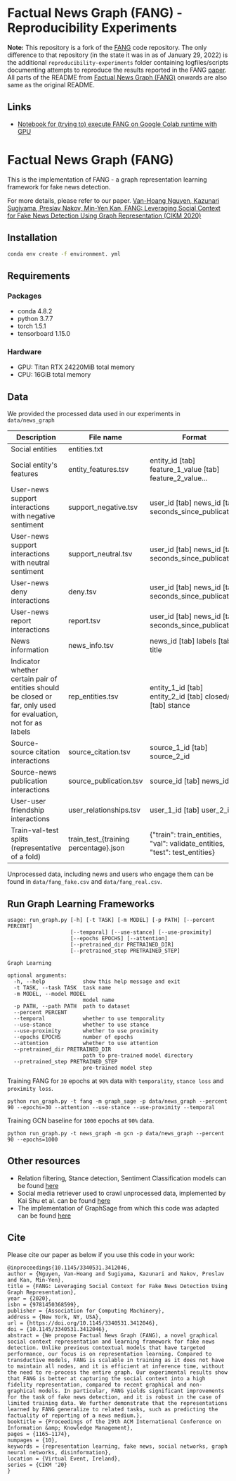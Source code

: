 # Factual News Graph (FANG) - Reproducibility Experiments
**Note:** This repository is a fork of the [FANG](https://github.com/nguyenvanhoang7398/FANG) code repository. The only difference to that repository (in the state it was in as of January 29, 2022) is the additional `reproducibility-experiments` folder containing logfiles/scripts documenting attempts to reproduce the results reported in the FANG [paper](https://arxiv.org/abs/2008.07939). All parts of the README from [Factual News Graph (FANG)](#factual-news-graph-fang) onwards are also same as the original README.
## Links
* [Notebook for (trying to) execute FANG on Google Colab runtime with GPU](https://colab.research.google.com/drive/1P-uTqataDAZ0OoTfzb3FxvQUjxhxkNQL?usp=sharing)

# Factual News Graph (FANG)
This is the implementation of FANG - a graph representation learning framework for fake news detection. 

For more details, please refer to our paper.
[Van-Hoang Nguyen, Kazunari Sugiyama, Preslav Nakov, Min-Yen Kan, FANG: Leveraging Social Context for Fake News Detection Using Graph Representation (CIKM 2020)](https://dl.acm.org/doi/10.1145/3340531.3412046)


## Installation
```bash
conda env create -f environment. yml 
```

## Requirements
### Packages
* conda 4.8.2
* python 3.7.7
* torch 1.5.1
* tensorboard 1.15.0
### Hardware
* GPU: Titan RTX 24220MiB total memory
* CPU: 16GiB total memory

## Data
We provided the processed data used in our experiments in `data/news_graph`

| Description | File name | Format |
| ----- | ----- | ----- |
| Social entities | entities.txt | |
| Social entity's features | entity_features.tsv | entity_id [tab] feature_1_value [tab] feature_2_value... |
| User-news support interactions with negative sentiment | support_negative.tsv | user_id [tab] news_id [tab] seconds_since_publication |
| User-news support interactions with neutral sentiment | support_neutral.tsv | user_id [tab] news_id [tab] seconds_since_publication |
| User-news deny interactions | deny.tsv | user_id [tab] news_id [tab] seconds_since_publication |
| User-news report interactions | report.tsv | user_id [tab] news_id [tab] seconds_since_publication |
| News information | news_info.tsv | news_id [tab] labels [tab] title |
| Indicator whether certain pair of entities should be closed or far, only used for evaluation, not for as labels | rep_entities.tsv | entity_1_id [tab] entity_2_id [tab] closed/far [tab] stance |
| Source-source citation interactions | source_citation.tsv | source_1_id [tab] source_2_id |
| Source-news publication interactions | source_publication.tsv | source_id [tab] news_id |
| User-user friendship interactions | user_relationships.tsv | user_1_id [tab] user_2_id |
| Train-val-test splits (representative of a fold) | train_test_{training percentage}.json | {"train": train_entities, "val": validate_entities, "test": test_entities} | 

Unprocessed data, including news and users who engage them can be found in `data/fang_fake.csv` and `data/fang_real.csv`.

## Run Graph Learning Frameworks
```
usage: run_graph.py [-h] [-t TASK] [-m MODEL] [-p PATH] [--percent PERCENT]
                    [--temporal] [--use-stance] [--use-proximity]
                    [--epochs EPOCHS] [--attention]
                    [--pretrained_dir PRETRAINED_DIR]
                    [--pretrained_step PRETRAINED_STEP]

Graph Learning

optional arguments:
  -h, --help            show this help message and exit
  -t TASK, --task TASK  task name
  -m MODEL, --model MODEL
                        model name
  -p PATH, --path PATH  path to dataset
  --percent PERCENT
  --temporal            whether to use temporality
  --use-stance          whether to use stance
  --use-proximity       whether to use proximity
  --epochs EPOCHS       number of epochs
  --attention           whether to use attention
  --pretrained_dir PRETRAINED_DIR
                        path to pre-trained model directory
  --pretrained_step PRETRAINED_STEP
                        pre-trained model step
```

Training FANG for `30` epochs at `90%` data with `temporality`, `stance loss` and `proximity loss`.
```
python run_graph.py -t fang -m graph_sage -p data/news_graph --percent 90 --epochs=30 --attention --use-stance --use-proximity --temporal
```

Training GCN baseline for `1000` epochs at `90%` data.
```
python run_graph.py -t news_graph -m gcn -p data/news_graph --percent 90 --epochs=1000
```

## Other resources
* Relation filtering, Stance detection, Sentiment Classification models can be found [here](https://github.com/nguyenvanhoang7398/FANG-helper)
* Social media retriever used to crawl unprocessed data, implemented by Kai Shu et al. can be found [here](https://github.com/KaiDMML/FakeNewsNet/)
* The implementation of GraphSage from which this code was adapted can be found [here](https://github.com/twjiang/graphSAGE-pytorch)

## Cite
Please cite our paper as below if you use this code in your work:

```
@inproceedings{10.1145/3340531.3412046,
author = {Nguyen, Van-Hoang and Sugiyama, Kazunari and Nakov, Preslav and Kan, Min-Yen},
title = {FANG: Leveraging Social Context for Fake News Detection Using Graph Representation},
year = {2020},
isbn = {9781450368599},
publisher = {Association for Computing Machinery},
address = {New York, NY, USA},
url = {https://doi.org/10.1145/3340531.3412046},
doi = {10.1145/3340531.3412046},
abstract = {We propose Factual News Graph (FANG), a novel graphical social context representation and learning framework for fake news detection. Unlike previous contextual models that have targeted performance, our focus is on representation learning. Compared to transductive models, FANG is scalable in training as it does not have to maintain all nodes, and it is efficient at inference time, without the need to re-process the entire graph. Our experimental results show that FANG is better at capturing the social context into a high fidelity representation, compared to recent graphical and non-graphical models. In particular, FANG yields significant improvements for the task of fake news detection, and it is robust in the case of limited training data. We further demonstrate that the representations learned by FANG generalize to related tasks, such as predicting the factuality of reporting of a news medium.},
booktitle = {Proceedings of the 29th ACM International Conference on Information &amp; Knowledge Management},
pages = {1165–1174},
numpages = {10},
keywords = {representation learning, fake news, social networks, graph neural networks, disinformation},
location = {Virtual Event, Ireland},
series = {CIKM '20}
}
```
